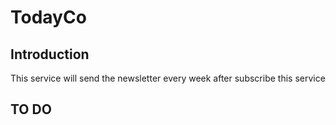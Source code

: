 # TodayCo

## Introduction
This service will send the newsletter every week after subscribe this service

## TO DO
